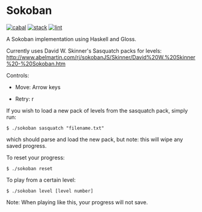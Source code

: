 Sokoban
=======

[![cabal](https://github.com/haskell-game-archives/Sokoban/workflows/cabal/badge.svg)](https://github.com/haskell-game-archives/Sokoban/actions?query=workflow%3Acabal)
[![stack](https://github.com/haskell-game-archives/Sokoban/workflows/stack/badge.svg)](https://github.com/haskell-game-archives/Sokoban/actions?query=workflow%3Astack)
[![lint](https://github.com/haskell-game-archives/Sokoban/workflows/lint/badge.svg)](https://github.com/haskell-game-archives/Sokoban/actions?query=workflow%3Alint)

A Sokoban implementation using Haskell and Gloss.

Currently uses David W. Skinner's Sasquatch packs for levels: http://www.abelmartin.com/rj/sokobanJS/Skinner/David%20W.%20Skinner%20-%20Sokoban.htm

Controls:

* Move: Arrow keys

* Retry: r

If you wish to load a new pack of levels from the sasquatch pack, simply run:

    $ ./sokoban sasquatch "filename.txt"


which should parse and load the new pack, but note: this will wipe any saved progress.

To reset your progress:

    $ ./sokoban reset

To play from a certain level:

    $ ./sokoban level [level number]

Note: When playing like this, your progress will not save.
